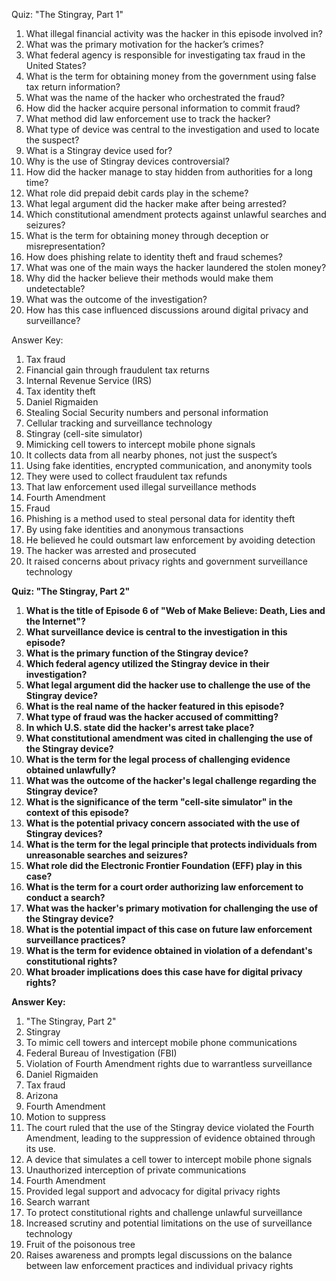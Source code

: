 Quiz: "The Stingray, Part 1"

1. What illegal financial activity was the hacker in this episode involved in?  
2. What was the primary motivation for the hacker’s crimes?  
3. What federal agency is responsible for investigating tax fraud in the United States?  
4. What is the term for obtaining money from the government using false tax return information?  
5. What was the name of the hacker who orchestrated the fraud?  
6. How did the hacker acquire personal information to commit fraud?  
7. What method did law enforcement use to track the hacker?  
8. What type of device was central to the investigation and used to locate the suspect?  
9. What is a Stingray device used for?  
10. Why is the use of Stingray devices controversial?  
11. How did the hacker manage to stay hidden from authorities for a long time?  
12. What role did prepaid debit cards play in the scheme?  
13. What legal argument did the hacker make after being arrested?  
14. Which constitutional amendment protects against unlawful searches and seizures?  
15. What is the term for obtaining money through deception or misrepresentation?  
16. How does phishing relate to identity theft and fraud schemes?  
17. What was one of the main ways the hacker laundered the stolen money?  
18. Why did the hacker believe their methods would make them undetectable?  
19. What was the outcome of the investigation?  
20. How has this case influenced discussions around digital privacy and surveillance?

Answer Key:

1. Tax fraud  
2. Financial gain through fraudulent tax returns  
3. Internal Revenue Service (IRS)  
4. Tax identity theft  
5. Daniel Rigmaiden  
6. Stealing Social Security numbers and personal information  
7. Cellular tracking and surveillance technology  
8. Stingray (cell-site simulator)  
9. Mimicking cell towers to intercept mobile phone signals  
10. It collects data from all nearby phones, not just the suspect’s  
11. Using fake identities, encrypted communication, and anonymity tools  
12. They were used to collect fraudulent tax refunds  
13. That law enforcement used illegal surveillance methods  
14. Fourth Amendment  
15. Fraud  
16. Phishing is a method used to steal personal data for identity theft  
17. By using fake identities and anonymous transactions  
18. He believed he could outsmart law enforcement by avoiding detection  
19. The hacker was arrested and prosecuted  
20. It raised concerns about privacy rights and government surveillance technology

**Quiz: "The Stingray, Part 2"**

1. **What is the title of Episode 6 of "Web of Make Believe: Death, Lies and the Internet"?**  
2. **What surveillance device is central to the investigation in this episode?**  
3. **What is the primary function of the Stingray device?**  
4. **Which federal agency utilized the Stingray device in their investigation?**  
5. **What legal argument did the hacker use to challenge the use of the Stingray device?**  
6. **What is the real name of the hacker featured in this episode?**  
7. **What type of fraud was the hacker accused of committing?**  
8. **In which U.S. state did the hacker's arrest take place?**  
9. **What constitutional amendment was cited in challenging the use of the Stingray device?**  
10. **What is the term for the legal process of challenging evidence obtained unlawfully?**  
11. **What was the outcome of the hacker's legal challenge regarding the Stingray device?**  
12. **What is the significance of the term "cell-site simulator" in the context of this episode?**  
13. **What is the potential privacy concern associated with the use of Stingray devices?**  
14. **What is the term for the legal principle that protects individuals from unreasonable searches and seizures?**  
15. **What role did the Electronic Frontier Foundation (EFF) play in this case?**  
16. **What is the term for a court order authorizing law enforcement to conduct a search?**  
17. **What was the hacker's primary motivation for challenging the use of the Stingray device?**  
18. **What is the potential impact of this case on future law enforcement surveillance practices?**  
19. **What is the term for evidence obtained in violation of a defendant's constitutional rights?**  
20. **What broader implications does this case have for digital privacy rights?**

**Answer Key:**

1. "The Stingray, Part 2"  
2. Stingray  
3. To mimic cell towers and intercept mobile phone communications  
4. Federal Bureau of Investigation (FBI)  
5. Violation of Fourth Amendment rights due to warrantless surveillance  
6. Daniel Rigmaiden  
7. Tax fraud  
8. Arizona  
9. Fourth Amendment  
10. Motion to suppress  
11. The court ruled that the use of the Stingray device violated the Fourth Amendment, leading to the suppression of evidence obtained through its use.  
12. A device that simulates a cell tower to intercept mobile phone signals  
13. Unauthorized interception of private communications  
14. Fourth Amendment  
15. Provided legal support and advocacy for digital privacy rights  
16. Search warrant  
17. To protect constitutional rights and challenge unlawful surveillance  
18. Increased scrutiny and potential limitations on the use of surveillance technology  
19. Fruit of the poisonous tree  
20. Raises awareness and prompts legal discussions on the balance between law enforcement practices and individual privacy rights

